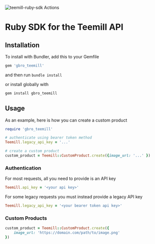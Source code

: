 ![teemill-ruby-sdk Actions](https://api.meercode.io/badge/G-Bro/teemill-ruby-sdk?type=ci-success-rate&lastDay=14)

# Ruby SDK for the Teemill API

## Installation

To install with Bundler, add this to your Gemfile

```bash
gem 'gbro_teemill'
```
and then run `bundle install`

or install globally with
```bash
gem install gbro_teemill
```

## Usage

As an example, here is how you can create a custom product
```ruby
require 'gbro_teemill'

# authenticate using bearer token method
Teemill.legacy_api_key = '...'

# create a custom product
custom_product = Teemill::CustomProduct.create({image_url: '...' })
```

### Authentication

For most requests, all you need to provide is an API key

```ruby
Teemill.api_key = '<your api key>'
```

For some legacy requests you must instead provide a legacy API key

```ruby
Teemill.legacy_api_key = '<your bearer token api key>'
```

### Custom Products

```ruby
custom_product = Teemill::CustomProduct.create({
    image_url: 'https://domain.com/path/to/image.png'
})
```
